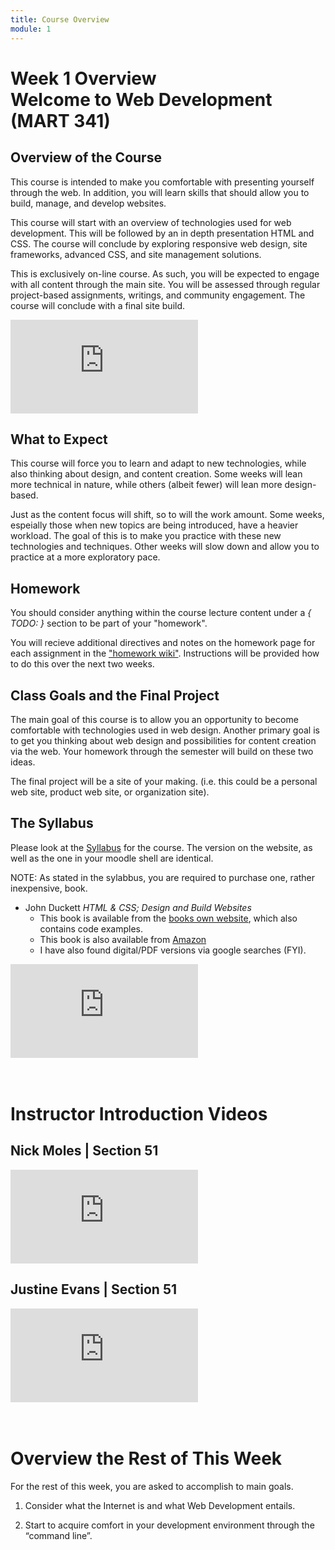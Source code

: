 ```yaml
---
title: Course Overview
module: 1
---
```


# Week 1 Overview <br /> Welcome to Web Development (MART 341)

## Overview of the Course
This course is intended to make you comfortable with presenting yourself through the web. In addition, you will learn skills that should allow you to build, manage, and develop websites.

This course will start with an overview of technologies used for web development. This will be followed by an in depth presentation HTML and CSS. The course will conclude by exploring responsive web design, site frameworks, advanced CSS, and site management solutions.

This is exclusively on-line course. As such, you will be expected to engage with all content through the main site. You will be assessed through regular project-based assignments, writings, and community engagement. The course will conclude with a final site build.

<div class="embed-responsive embed-responsive-16by9"><iframe class="embed-responsive-item" src="https://www.youtube.com/embed/6Wc0Xu4htVE" frameborder="0" allowfullscreen></iframe></div>

## What to Expect

This course will force you to learn and adapt to new technologies, while also thinking about design, and content creation. Some weeks will lean more technical in nature, while others (albeit fewer) will lean more design-based.

Just as the content focus will shift, so to will the work amount. Some weeks, espeially those when new topics are being introduced, have a heavier workload. The goal of this is to make you practice with these new technologies and techniques. Other weeks will slow down and allow you to practice at a more exploratory pace.


## Homework
You should consider anything within the course lecture content under a *{ TODO: }* section to be part of your "homework".

You will recieve additional directives and notes on the homework page for each assignment in the ["homework wiki"](https://github.com/Montana-Media-Arts/341-work/wiki). Instructions will be provided how to do this over the next two weeks.



## Class Goals and the Final Project
The main goal of this course is to allow you an opportunity to become comfortable with technologies used in web design. Another primary goal is to get you thinking about web design and possibilities for content creation via the web. Your homework through the semester will build on these two ideas.

The final project will be a site of your making. (i.e. this could be a personal web site, product web site, or organization site).

## The Syllabus
Please look at the [Syllabus](https://montana-media-arts.github.io/mart341-webDev/modules/course-info/Syllabus-mart341/) for the course. The version on the website, as well as the one in your moodle shell are identical.

NOTE: As stated in the sylabbus, you are required to purchase one, rather inexpensive, book.

- John Duckett <cite>HTML & CSS; Design and Build Websites</cite>
	- This book is available from the [books own website](http://www.htmlandcssbook.com/), which also contains code examples.
	- This book is also available from [Amazon](https://www.amazon.com/HTML-CSS-Design-Build-Websites/dp/1118008189/ref=mt_paperback)
	- I have also found digital/PDF versions via google searches (FYI).

<div class="embed-responsive embed-responsive-16by9"><iframe class="embed-responsive-item" src="https://www.youtube.com/embed/HKLz95UU9Aw" frameborder="0" allowfullscreen></iframe></div>

<br />
<br />

# Instructor Introduction Videos

## Nick Moles | Section 51
<div class="embed-responsive embed-responsive-16by9"><iframe class="embed-responsive-item" src="https://www.youtube.com/embed/BZajeJki0OY" frameborder="0" allowfullscreen></iframe></div>


## Justine Evans | Section 51
<div class="embed-responsive embed-responsive-16by9"><iframe class="embed-responsive-item" src="https://player.vimeo.com/video/203341647" frameborder="0" allowfullscreen></iframe></div>

<br />
<br />


# Overview the Rest of This Week
For the rest of this week, you are asked to accomplish to main goals.

1. Consider what the Internet is and what Web Development entails.

2. Start to acquire comfort in your development environment through the “command line”.
